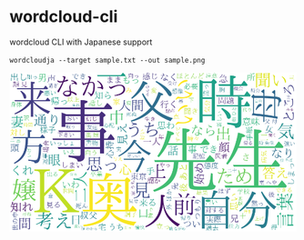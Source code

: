 # wordcloud-cli
wordcloud CLI with Japanese support

`wordcloudja --target sample.txt --out sample.png`

![](https://github.com/nnashiki/wordcloud-cli/blob/main/sample.png)
